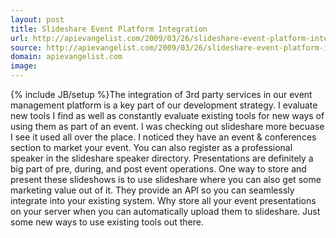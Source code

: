 ```yaml
---
layout: post
title: Slideshare Event Platform Integration
url: http://apievangelist.com/2009/03/26/slideshare-event-platform-integration/
source: http://apievangelist.com/2009/03/26/slideshare-event-platform-integration/
domain: apievangelist.com
image: 
---
```

{% include JB/setup %}The integration of 3rd party services in our event management platform is a key part of our development strategy. I evaluate new tools I find as well as constantly evaluate existing tools for new ways of using them as part of an event.
I was checking out slideshare more becuase I see it used all over the place. I noticed they have an event &amp; conferences section to market your event.
You can also register as a professional speaker in the slideshare speaker directory. 
Presentations are definitely a big part of pre, during, and post event operations.  One way to store and present these slideshows is to use slideshare where you can also get some marketing value out of it.
They provide an API so you can seamlessly integrate into your existing system. Why store all your event presentations on your server when you can automatically upload them to slideshare.
Just some new ways to use existing tools out there.